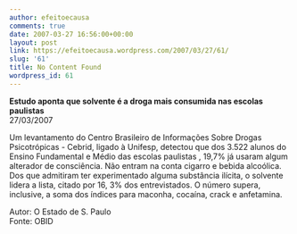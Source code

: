 ```yaml
---
author: efeitoecausa
comments: true
date: 2007-03-27 16:56:00+00:00
layout: post
link: https://efeitoecausa.wordpress.com/2007/03/27/61/
slug: '61'
title: No Content Found
wordpress_id: 61
---
```


>

  
**Estudo aponta que solvente é a droga mais consumida nas escolas paulistas**  
27/03/2007  
  
Um levantamento do Centro Brasileiro de Informações Sobre Drogas Psicotrópicas - Cebrid, ligado à Unifesp, detectou que dos 3.522 alunos do Ensino Fundamental e Médio das escolas paulistas , 19,7% já usaram algum alterador de consciência. Não entram na conta cigarro e bebida alcoólica. Dos que admitiram ter experimentado alguma substância ilícita, o solvente lidera a lista, citado por 16, 3% dos entrevistados. O número supera, inclusive, a soma dos índices para maconha, cocaína, crack e anfetamina. 

  
Autor: O Estado de S. Paulo  
Fonte: OBID 
